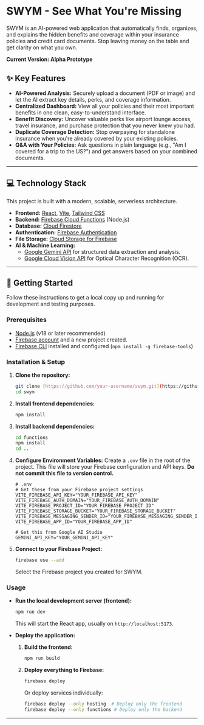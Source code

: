 # SWYM - See What You're Missing

SWYM is an AI-powered web application that automatically finds, organizes, and explains the hidden benefits and coverage within your insurance policies and credit card documents. Stop leaving money on the table and get clarity on what you own.

**Current Version: Alpha Prototype**

## ✨ Key Features

- **AI-Powered Analysis:** Securely upload a document (PDF or image) and let the AI extract key details, perks, and coverage information.
- **Centralized Dashboard:** View all your policies and their most important benefits in one clean, easy-to-understand interface.
- **Benefit Discovery:** Uncover valuable perks like airport lounge access, travel insurance, and purchase protection that you never knew you had.
- **Duplicate Coverage Detection:** Stop overpaying for standalone insurance when you're already covered by your existing policies.
- **Q&A with Your Policies:** Ask questions in plain language (e.g., "Am I covered for a trip to the US?") and get answers based on your combined documents.

---

## 💻 Technology Stack

This project is built with a modern, scalable, serverless architecture.

- **Frontend:** [React](https://react.dev/), [Vite](https://vitejs.dev/), [Tailwind CSS](https://tailwindcss.com/)
- **Backend:** [Firebase Cloud Functions](https://firebase.google.com/docs/functions) (Node.js)
- **Database:** [Cloud Firestore](https://firebase.google.com/docs/firestore)
- **Authentication:** [Firebase Authentication](https://firebase.google.com/docs/auth)
- **File Storage:** [Cloud Storage for Firebase](https://firebase.google.com/docs/storage)
- **AI & Machine Learning:**
    - [Google Gemini API](https://ai.google.dev/) for structured data extraction and analysis.
    - [Google Cloud Vision API](https://cloud.google.com/vision) for Optical Character Recognition (OCR).

---

## 🚀 Getting Started

Follow these instructions to get a local copy up and running for development and testing purposes.

### Prerequisites

- [Node.js](https://nodejs.org/) (v18 or later recommended)
- [Firebase account](https://firebase.google.com/) and a new project created.
- [Firebase CLI](https://firebase.google.com/docs/cli) installed and configured (`npm install -g firebase-tools`)

### Installation & Setup

1.  **Clone the repository:**
    ```sh
    git clone [https://github.com/your-username/swym.git](https://github.com/your-username/swym.git)
    cd swym
    ```

2.  **Install frontend dependencies:**
    ```sh
    npm install
    ```

3.  **Install backend dependencies:**
    ```sh
    cd functions
    npm install
    cd ..
    ```

4.  **Configure Environment Variables:**
    Create a `.env` file in the root of the project. This file will store your Firebase configuration and API keys. **Do not commit this file to version control.**

    ```env
    # .env
    # Get these from your Firebase project settings
    VITE_FIREBASE_API_KEY="YOUR_FIREBASE_API_KEY"
    VITE_FIREBASE_AUTH_DOMAIN="YOUR_FIREBASE_AUTH_DOMAIN"
    VITE_FIREBASE_PROJECT_ID="YOUR_FIREBASE_PROJECT_ID"
    VITE_FIREBASE_STORAGE_BUCKET="YOUR_FIREBASE_STORAGE_BUCKET"
    VITE_FIREBASE_MESSAGING_SENDER_ID="YOUR_FIREBASE_MESSAGING_SENDER_ID"
    VITE_FIREBASE_APP_ID="YOUR_FIREBASE_APP_ID"

    # Get this from Google AI Studio
    GEMINI_API_KEY="YOUR_GEMINI_API_KEY"
    ```

5.  **Connect to your Firebase Project:**
    ```sh
    firebase use --add
    ```
    Select the Firebase project you created for SWYM.

### Usage

- **Run the local development server (frontend):**
  ```sh
  npm run dev
  ```
  This will start the React app, usually on `http://localhost:5173`.

- **Deploy the application:**
  1.  **Build the frontend:**
      ```sh
      npm run build
      ```
  2.  **Deploy everything to Firebase:**
      ```sh
      firebase deploy
      ```
      Or deploy services individually:
      ```sh
      firebase deploy --only hosting  # Deploy only the frontend
      firebase deploy --only functions # Deploy only the backend
      ```

---
